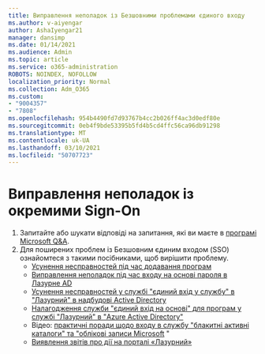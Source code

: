 ```yaml
---
title: Виправлення неполадок із Безшовними проблемами єдиного входу
ms.author: v-aiyengar
author: AshaIyengar21
manager: dansimp
ms.date: 01/14/2021
ms.audience: Admin
ms.topic: article
ms.service: o365-administration
ROBOTS: NOINDEX, NOFOLLOW
localization_priority: Normal
ms.collection: Adm_O365
ms.custom:
- "9004357"
- "7808"
ms.openlocfilehash: 954b4490fd7d93767b4cc2b026ff4ac3d0edf80e
ms.sourcegitcommit: 0eb4f9bde53395b5fd4b5cd4ffc56ca96db91298
ms.translationtype: MT
ms.contentlocale: uk-UA
ms.lasthandoff: 03/10/2021
ms.locfileid: "50707723"
---
```

# <a name="troubleshooting-seamless-single-sign-on-issues"></a>Виправлення неполадок із окремими Sign-On

1. Запитайте або шукати відповіді на запитання, які ви маєте в [програмі Microsoft Q&A](https://docs.microsoft.com/azure/active-directory/reports-monitoring/howto-find-activity-reports#troubleshoot-issues-with-activity-reports).
1. Для поширених проблем із Безшовним єдиним входом (SSO) ознайомтеся з такими посібниками, щоб вирішити проблему.
    - [Усунення несправностей під час додавання програм](https://docs.microsoft.com/azure/active-directory/manage-apps/troubleshoot-adding-apps) 
    - [Виправлення неполадок під час входу на основі пароля в Лазурне AD](https://docs.microsoft.com/azure/active-directory/manage-apps/troubleshoot-password-based-sso) 
    - [Усунення несправностей у службі "єдиний вхід у службу" в "Лазурний" в надбудові Active Directory](https://docs.microsoft.com/azure/active-directory/manage-apps/troubleshoot-saml-based-sso) 
    - [Налагодження служби "єдиний вхід на основі" для програм у службі "Лазурний" в "Azure Active Directory"](https://docs.microsoft.com/azure/active-directory/manage-apps/debug-saml-sso-issues) 
    - Відео: [практичні поради щодо входу в службу "блакитні активні каталоги" та "облікові записи Microsoft](https://azure.microsoft.com/resources/videos/ignite-2018-single-sign-on-best-practices-for-azure-active-directory-and-microsoft-accounts/) " 
    - [Виявлення звітів про дії на порталі «Лазурний»](https://docs.microsoft.com/azure/active-directory/reports-monitoring/howto-find-activity-reports#troubleshoot-issues-with-activity-reports)